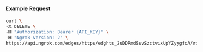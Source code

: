 <!-- Code generated for API Clients. DO NOT EDIT. -->

#### Example Request

```bash
curl \
-X DELETE \
-H "Authorization: Bearer {API_KEY}" \
-H "Ngrok-Version: 2" \
https://api.ngrok.com/edges/https/edghts_2uDDRmdSsvSzctvixUpYZyygfcA/routes/edghtsrt_2uDDRm0AiksvAXeSaqgrUooni73/compression
```
